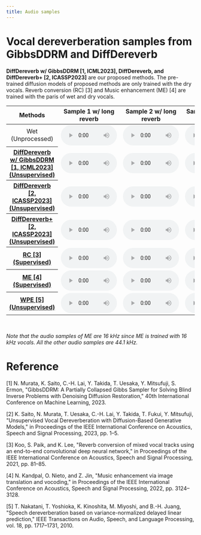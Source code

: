 ```yaml
---
title: Audio samples
---
```

# Vocal dereverberation samples from GibbsDDRM and DiffDereverb

**DiffDereverb w/ GibbsDDRM [1, ICML2023], DiffDereverb, and DiffDereverb+ [2, ICASSP2023]** are our proposed methods.
The pre-trained diffusion models of proposed methods are only trained with the dry vocals.
Reverb conversion (RC) [3] and Music enhancement (ME) [4] are trained with the paris of wet and dry vocals.

<table align="center"  style="text-align: center;">
  <thead>
    <tr>
      <th style="text-align: center;">Methods</th>
      <th style="text-align: center;">Sample 1 w/ long reverb</th>
      <th style="text-align: center;">Sample 2 w/ long reverb</th>
      <th style="text-align: center;">Sample 1 w/ short reverb</th>
      <th style="text-align: center;">Sample 2 w/ short reverb</th>
    </tr>
  </thead>
  <tbody>
    <tr>
      <td>Wet <br> (Unprocessed)</td>
      <td><audio  controls="" style="width:150px;" preload="auto">
            <source src="audio/Wet/Vo_008_rev02.wav"></audio></td>
      <td><audio  controls="" style="width:150px;" preload="auto">
            <source src="audio/Wet/Vo_018_rev02_norm.wav"></audio></td>
      <td><audio  controls="" style="width:150px;" preload="auto">
            <source src="audio/Wet/Vo_008_rev04_norm.wav"></audio></td>
      <td><audio  controls="" style="width:150px;" preload="auto">
            <source src="audio/Wet/Vo_018_rev00_norm.wav"></audio></td>
    </tr>
    <tr>
      <th style="text-align: center;"><a href="https://arxiv.org/abs/2301.12686">DiffDereverb w/ GibbsDDRM [1, ICML2023] <br> (Unsupervised)</a></th>
      <td><audio  controls="" style="width:150px;" preload="auto">
            <source src="audio/GibbsDDRM/GibbsDDRM_Vo_008_rev02.wav"></audio></td>
      <td><audio  controls="" style="width:150px;" preload="auto">
            <source src="audio/GibbsDDRM/GibbsDDRM_Vo_018_rev02_norm.wav"></audio></td>
      <td><audio  controls="" style="width:150px;" preload="auto">
            <source src="audio/GibbsDDRM/GibbsDDRM_Vo_008_rev04_norm.wav"></audio></td>
      <td><audio  controls="" style="width:150px;" preload="auto">
            <source src="audio/GibbsDDRM/GibbsDDRM_Vo_018_rev00_norm.wav"></audio></td>
    </tr>
    <tr>
      <th style="text-align: center;"><a href="https://ieeexplore.ieee.org/document/10095761">DiffDereverb [2, ICASSP2023] <br> (Unsupervised)</a></th>
      <td><audio  controls="" style="width:150px;" preload="auto">
            <source src="audio/Proposed/Proposed_Vo_008_rev02.wav"></audio></td>
      <td><audio  controls="" style="width:150px;" preload="auto">
            <source src="audio/Proposed/Proposed_Vo_018_rev02_norm.wav"></audio></td>
      <td><audio  controls="" style="width:150px;" preload="auto">
            <source src="audio/Proposed/Proposed_Vo_008_rev04_norm.wav"></audio></td>
      <td><audio  controls="" style="width:150px;" preload="auto">
            <source src="audio/Proposed/Proposed_Vo_018_rev00_norm.wav"></audio></td>
    </tr>
    <tr>
      <th style="text-align: center;"><a href="https://ieeexplore.ieee.org/document/10095761">DiffDereverb+ [2, ICASSP2023] <br> (Unsupervised)</a></th>
      <td><audio  controls="" style="width:150px;" preload="auto">
            <source src="audio/Proposed+/Proposed+_Vo_008_rev02.wav"></audio></td>
      <td><audio  controls="" style="width:150px;" preload="auto">
            <source src="audio/Proposed+/Proposed+_Vo_018_rev02_norm.wav"></audio></td>
      <td><audio  controls="" style="width:150px;" preload="auto">
            <source src="audio/Proposed+/Proposed+_Vo_008_rev04_norm.wav"></audio></td>
      <td><audio  controls="" style="width:150px;" preload="auto">
            <source src="audio/Proposed+/Proposed+_Vo_018_rev00_norm.wav"></audio></td>
    </tr>
    <tr>
      <th style="text-align: center;"><a href="https://arxiv.org/abs/2103.02147">RC [3] <br> (Supervised)</a></th>
      <td><audio  controls="" style="width:150px;" preload="auto">
            <source src="audio/RC/RC_Vo_008_rev02.wav"></audio></td>
      <td><audio  controls="" style="width:150px;" preload="auto">
            <source src="audio/RC/RC_Vo_018_rev02_norm.wav"></audio></td>
      <td><audio  controls="" style="width:150px;" preload="auto">
            <source src="audio/RC/RC_Vo_008_rev04_norm.wav"></audio></td>
      <td><audio  controls="" style="width:150px;" preload="auto">
            <source src="audio/RC/RC_Vo_018_rev00_norm.wav"></audio></td>
    </tr>
    <tr>
      <th style="text-align: center;"><a href="https://arxiv.org/abs/2204.13289">ME [4] <br> (Supervised)</a></th>
      <td><audio  controls="" style="width:150px;" preload="auto">
            <source src="audio/ME/ME_Vo_008_rev02_norm.wav"></audio></td>
      <td><audio  controls="" style="width:150px;" preload="auto">
            <source src="audio/ME/ME_Vo_018_rev02_norm.wav"></audio></td>
      <td><audio  controls="" style="width:150px;" preload="auto">
            <source src="audio/ME/ME_Vo_008_rev04_norm.wav"></audio></td>
      <td><audio  controls="" style="width:150px;" preload="auto">
            <source src="audio/ME/ME_Vo_018_rev00_norm.wav"></audio></td>
    </tr>
    <tr>
      <th style="text-align: center;"><a href="https://ieeexplore.ieee.org/document/5547558">WPE [5] <br> (Unsupervised)</a></th>
      <td><audio  controls="" style="width:150px;" preload="auto">
            <source src="audio/WPE/WPE_Vo_008_rev02.wav"></audio></td>
      <td><audio  controls="" style="width:150px;" preload="auto">
            <source src="audio/WPE/WPE_Vo_018_rev02_norm.wav"></audio></td>
      <td><audio  controls="" style="width:150px;" preload="auto">
            <source src="audio/WPE/WPE_Vo_008_rev04.wav"></audio></td>
      <td><audio  controls="" style="width:150px;" preload="auto">
            <source src="audio/WPE/WPE_Vo_018_rev00_norm.wav"></audio></td>
    </tr>
  </tbody>
</table>    
<br>

*Note that the audio samples of ME are 16 kHz since ME is trained with 16 kHz vocals. All the other audio samples are 44.1 kHz.* 

# Reference
[1] N. Murata, K. Saito, C.-H. Lai, Y. Takida, T. Uesaka, Y. Mitsufuji, S. Ermon, "GibbsDDRM: A Partially Collapsed Gibbs Sampler for Solving Blind Inverse Problems with Denoising Diffusion Restoration," 40th International Conference on Machine Learning, 2023.

[2] K. Saito, N. Murata, T. Uesaka, C.-H. Lai, Y. Takida, T. Fukui, Y. Mitsufuji, "Unsupervised Vocal Dereverberation with Diffusion-Based Generative Models," in Proceedings of the IEEE International Conference on Acoustics, Speech and Signal Processing, 2023, pp. 1–5.

[3] Koo, S. Paik, and K. Lee, "Reverb conversion of mixed vocal tracks using an end-to-end convolutional deep neural network," in Proceedings of the IEEE International Conference on Acoustics, Speech and Signal Processing, 2021, pp. 81–85.

[4] N. Kandpal, O. Nieto, and Z. Jin, "Music enhancement via image translation and vocoding," in Proceedings of the IEEE International Conference on Acoustics, Speech and Signal Processing, 2022, pp. 3124–3128.

[5] T. Nakatani, T. Yoshioka, K. Kinoshita, M. Miyoshi, and B.-H. Juang, "Speech dereverberation based on variance-normalized delayed linear prediction," IEEE Transactions on Audio, Speech, and Language Processing, vol. 18, pp. 1717–1731, 2010.
